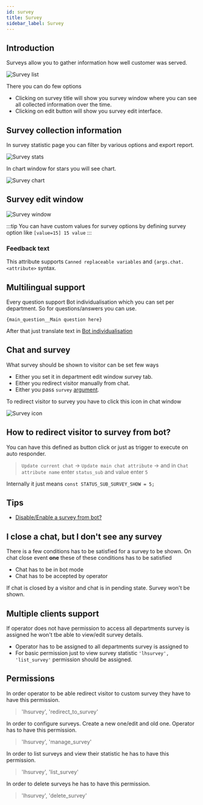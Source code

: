 ```yaml
---
id: survey
title: Survey
sidebar_label: Survey
---
```


## Introduction

Surveys allow you to gather information how well customer was served.

![Survey list](/img/chat/survey-list.jpg)

There you can do few options

* Clicking on survey title will show you survey window where you can see all collected information over the time.
* Clicking on edit button will show you survey edit interface.

## Survey collection information

In survey statistic page you can filter by various options and export report.

![Survey stats](/img/chat/survey-stats.jpg)

In chart window for stars you will see chart.

![Survey chart](/img/chat/survey-chart.jpg)

## Survey edit window

![Survey window](/img/chat/survey-window.jpg)

:::tip
You can have custom values for survey options by defining survey option like
`[value=15] 15 value`
:::

### Feedback text

This attribute supports `Canned replaceable variables` and `{args.chat.<attribute>` syntax.

## Multilingual support

Every question support Bot individualisation which you can set per department. So for questions/answers you can use.

```
{main_question__Main question here}
```

After that just translate text in [Bot individualisation](bot/multiple-languages.md)

## Chat and survey

What survey should be shown to visitor can be set few ways

* Either you set it in department edit window survey tab.
* Either you redirect visitor manually from chat.
* Either you pass `survey` [argument](javascript-arguments.md).

To redirect visitor to survey you have to click this icon in chat window

![Survey icon](/img/chat/survey-icon.jpg)

## How to redirect visitor to survey from bot?

You can have this defined as button click or just as trigger to execute on auto responder.

> `Update current chat` -> `Update main chat attribute` -> and in `Chat attribute name` enter `status_sub` and value enter `5`

Internally it just means `const STATUS_SUB_SURVEY_SHOW = 5;`

## Tips

* [Disable/Enable a survey from bot?](bot/survey-control-from-bot.md)

## I close a chat, but I don't see any survey

There is a few conditions has to be satisfied for a survey to be shown. On chat close event **one** these of these conditions has to be satisfied

* Chat has to be in bot mode
* Chat has to be accepted by operator

If chat is closed by a visitor and chat is in pending state. Survey won't be shown.

## Multiple clients support

If operator does not have permission to access all departments survey is assigned he won't tbe able to view/edit survey details.

* Operator has to be assigned to all departments survey is assigned to
* For basic permission just to view survey statistic `'lhsurvey', 'list_survey'` permission should be assigned.

## Permissions

In order operator to be able redirect visitor to custom survey they have to have this permission.

> 'lhsurvey', 'redirect_to_survey'

In order to configure surveys. Create a new one/edit and old one. Operator has to have this permission.

> 'lhsurvey', 'manage_survey'

In order to list surveys and view their statistic he has to have this permission.

> 'lhsurvey', 'list_survey'

In order to delete surveys he has to have this permission.

> 'lhsurvey', 'delete_survey'